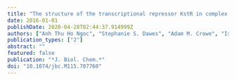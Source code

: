 ```yaml
---
title: "The structure of the transcriptional repressor KstR in complex with CoA thioester cholesterol metabolites sheds light on the regulation of cholesterol Catabolism in Mycobacterium tuberculosis"
date: 2016-01-01
publishDate: 2020-04-28T02:44:37.914999Z
authors: ["Anh Thu Ho Ngoc", "Stephanie S. Dawes", "Adam M. Crowe", "Israel Casabon", "Chen Gao", "Sharon L. Kendall", "Edward N. Baker", "Lindsay D. Eltis", "J. Shaun Lott"]
publication_types: ["2"]
abstract: ""
featured: false
publication: "*J. Biol. Chem.*"
doi: "10.1074/jbc.M115.707760"
---
```


